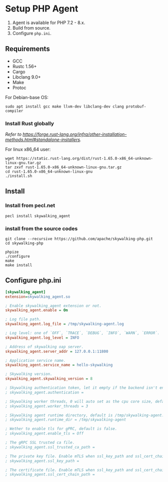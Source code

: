# Setup PHP Agent

1. Agent is available for PHP 7.2 - 8.x.
2. Build from source.
3. Configure `php.ini`.

## Requirements

- GCC
- Rustc 1.56+
- Cargo
- Libclang 9.0+
- Make
- Protoc

For Debian-base OS:

```shell
sudo apt install gcc make llvm-dev libclang-dev clang protobuf-compiler
```

### Install Rust globally

*Refer to <https://forge.rust-lang.org/infra/other-installation-methods.html#standalone-installers>.*

For linux x86_64 user:

```shell
wget https://static.rust-lang.org/dist/rust-1.65.0-x86_64-unknown-linux-gnu.tar.gz
tar zxvf rust-1.65.0-x86_64-unknown-linux-gnu.tar.gz
cd rust-1.65.0-x86_64-unknown-linux-gnu
./install.sh
```

## Install

### Install from pecl.net

```shell script
pecl install skywalking_agent
```

### install from the source codes

```shell script
git clone --recursive https://github.com/apache/skywalking-php.git
cd skywalking-php

phpize
./configure
make
make install
```

## Configure php.ini

```ini
[skywalking_agent]
extension=skywalking_agent.so

; Enable skywalking_agent extension or not.
skywalking_agent.enable = On

; Log file path.
skywalking_agent.log_file = /tmp/skywalking-agent.log

; Log level: one of `OFF`, `TRACE`, `DEBUG`, `INFO`, `WARN`, `ERROR`.
skywalking_agent.log_level = INFO

; Address of skywalking oap server.
skywalking_agent.server_addr = 127.0.0.1:11800

; Application service name.
skywalking_agent.service_name = hello-skywalking

; Skywalking version.
skywalking_agent.skywalking_version = 8

; Skywalking authentication token, let it empty if the backend isn't enabled.
; skywalking_agent.authentication =

; Skywalking worker threads, 0 will auto set as the cpu core size, default is 0.
; skywalking_agent.worker_threads = 3

; Skywalking agent runtime directory, default is /tmp/skywalking-agent.
; skywalking_agent.runtime_dir = /tmp/skywalking-agent

; Wether to enable tls for gPRC, default is false.
; skywalking_agent.enable_tls = Off

; The gRPC SSL trusted ca file.
; skywalking_agent.ssl_trusted_ca_path =

; The private key file. Enable mTLS when ssl_key_path and ssl_cert_chain_path exist.
; skywalking_agent.ssl_key_path =

; The certificate file. Enable mTLS when ssl_key_path and ssl_cert_chain_path exist.
; skywalking_agent.ssl_cert_chain_path =
```
